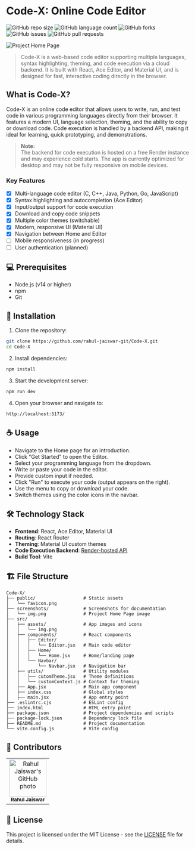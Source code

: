 # Code-X: Online Code Editor

![GitHub repo size](https://img.shields.io/github/repo-size/rahul-jaiswar-git/Code-X?style=for-the-badge)
![GitHub language count](https://img.shields.io/github/languages/count/rahul-jaiswar-git/Code-X?style=for-the-badge)
![GitHub forks](https://img.shields.io/github/forks/rahul-jaiswar-git/Code-X?style=for-the-badge)
![GitHub issues](https://img.shields.io/github/issues/rahul-jaiswar-git/Code-X?style=for-the-badge)
![GitHub pull requests](https://img.shields.io/github/issues-pr/rahul-jaiswar-git/Code-X?style=for-the-badge)

![Project Home Page](./screenshots/img.png)

> Code-X is a web-based code editor supporting multiple languages, syntax highlighting, theming, and code execution via a cloud backend. It is built with React, Ace Editor, and Material UI, and is designed for fast, interactive coding directly in the browser.

## What is Code-X?

Code-X is an online code editor that allows users to write, run, and test code in various programming languages directly from their browser. It features a modern UI, language selection, theming, and the ability to copy or download code. Code execution is handled by a backend API, making it ideal for learning, quick prototyping, and demonstrations.

> **Note:**  
> The backend for code execution is hosted on a free Render instance and may experience cold starts. The app is currently optimized for desktop and may not be fully responsive on mobile devices.

### Key Features

- [x] Multi-language code editor (C, C++, Java, Python, Go, JavaScript)
- [x] Syntax highlighting and autocompletion (Ace Editor)
- [x] Input/output support for code execution
- [x] Download and copy code snippets
- [x] Multiple color themes (switchable)
- [x] Modern, responsive UI (Material UI)
- [x] Navigation between Home and Editor
- [ ] Mobile responsiveness (in progress)
- [ ] User authentication (planned)

## 💻 Prerequisites

- Node.js (v14 or higher)
- npm
- Git

## 🚀 Installation

1. Clone the repository:
```bash
git clone https://github.com/rahul-jaiswar-git/Code-X.git
cd Code-X
```

2. Install dependencies:
```bash
npm install
```

3. Start the development server:
```bash
npm run dev
```

4. Open your browser and navigate to:
```
http://localhost:5173/
```

## ☕ Usage

- Navigate to the Home page for an introduction.
- Click "Get Started" to open the Editor.
- Select your programming language from the dropdown.
- Write or paste your code in the editor.
- Provide custom input if needed.
- Click "Run" to execute your code (output appears on the right).
- Use the menu to copy or download your code.
- Switch themes using the color icons in the navbar.

## 🛠️ Technology Stack

- **Frontend**: React, Ace Editor, Material UI
- **Routing**: React Router
- **Theming**: Material UI custom themes
- **Code Execution Backend**: [Render-hosted API](https://code-box.onrender.com)
- **Build Tool**: Vite

## 🏗️ File Structure

```
Code-X/
├── public/                  # Static assets
│   └── favicon.png
├── screenshots/             # Screenshots for documentation
│   └── img.png              # Project Home Page image
├── src/
│   ├── assets/              # App images and icons
│   │   └── img.png
│   ├── components/          # React components
│   │   ├── Editor/
│   │   │   └── Editor.jsx   # Main code editor
│   │   ├── Home/
│   │   │   └── Home.jsx     # Home/landing page
│   │   └── Navbar/
│   │       └── Navbar.jsx   # Navigation bar
│   ├── utils/               # Utility modules
│   │   ├── cutomTheme.jsx   # Theme definitions
│   │   └── customContext.js # Context for theming
│   ├── App.jsx              # Main app component
│   ├── index.css            # Global styles
│   ├── main.jsx             # App entry point
├── .eslintrc.cjs            # ESLint config
├── index.html               # HTML entry point
├── package.json             # Project dependencies and scripts
├── package-lock.json        # Dependency lock file
├── README.md                # Project documentation
└── vite.config.js           # Vite config
```

## 🤝 Contributors

<table>
  <tr>
    <td align="center">
      <a href="https://github.com/rahul-jaiswar-git" title="Rahul Jaiswar">
        <img src="https://avatars.githubusercontent.com/rahul-jaiswar-git" width="100px;" alt="Rahul Jaiswar's GitHub photo"/><br>
        <sub>
          <b>Rahul Jaiswar</b>
        </sub>
      </a>
    </td>
  </tr>
</table>

## 📝 License

This project is licensed under the MIT License - see the [LICENSE](LICENSE) file for details. 